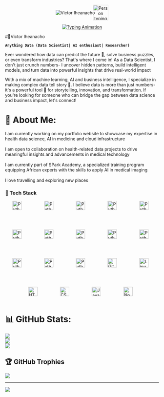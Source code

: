<p align="center">
  <!-- Static Name with Icon -->
  <span>
    <img src="https://readme-typing-svg.demolab.com?font=Montserrat&size=48&duration=1&pause=10000&color=00FFC6&center=true&vCenter=true&width=600&lines=Victor+Iheanacho" alt="Victor Iheanacho" style="display:inline; vertical-align:middle;" />
    <img src="https://media.giphy.com/media/M9gbBd9nbDrOTu1Mqx/giphy.gif" width="50px" style="vertical-align:middle; margin-left:-10px;" alt="Person typing on laptop" />
  </span>
</p>

<p align="center">
  <!-- Typing Animation -->
  <a href="https://github.com/DenverCoder1/readme-typing-svg">
    <img src="https://readme-typing-svg.demolab.com?lines=ML+Engineer;AI+Researcher;Anything+Data&font=Fira+Code&center=true&width=440&height=45&color=00FFC6&vCenter=true&pause=1000&size=22" alt="Typing Animation" />
  </a>
</p>




#🥷Victor Iheanacho 

**`Anything Data (Data Scientist| AI enthusiast| Researcher)`**

Ever wondered how data can predict the future 🤔, solve business puzzles, or even transform industries? That's where I come in! As a Data Scientist, I don't just crunch numbers- I uncover hidden patterns, build intelligent models, and turn data into powerful insights that drive real-world impact

With a mix of machine learning, AI and business intelligence, I specialize in making complex data tell story 📖. I believe data is more than just numbers- it's a powerful tool 🧰 for storytelling, innovation, and transformation. If you're looking for someone who can bridge the gap between data science and business impact, let's connect! 

# 💫 About Me:
I am currently working on my portfolio website to showcase my expertise in health data science, AI in medicine and cloud infrastructure<br><br>I am open to collaboration on health-related data projects to drive meaningful insights and advancements in medical technology<br><br>I am currently part of SPark Academy, a specialized training program equipping African experts with the skills to apply AI in medical imaging<br><br>I love travelling and exploring new places

### 🧰 Tech Stack

<div style = "display:flex;align-items:center;justify-content:center;gap:4rem;flex-wrap:wrap;" class = "tech-stack">
<img  alt="Python" width="30px" height = "auto" style="padding-right:10px;" src="https://cdn.jsdelivr.net/gh/devicons/devicon/icons/python/python-plain.svg" />
<img alt="Python" width="30px" height = "auto"  style="padding-right:10px;" src="https://cdn.jsdelivr.net/gh/devicons/devicon@latest/icons/tensorflow/tensorflow-original.svg" />
<img alt="Python" width="30px" height = "auto"  style="padding-right:10px;" src="https://cdn.jsdelivr.net/gh/devicons/devicon@latest/icons/pytorch/pytorch-original.svg" /> 
<img  alt="Python" width="30px" height = "auto"  style="padding-right:10px;" src="https://cdn.jsdelivr.net/gh/devicons/devicon@latest/icons/keras/keras-original.svg" />
<img alt="Python" width="30px" height = "auto" style="padding-right:10px;" src="https://cdn.jsdelivr.net/gh/devicons/devicon@latest/icons/scikitlearn/scikitlearn-original.svg" />
<img alt="Python" width="30px" height = "auto"  style="padding-right:10px;" src="https://cdn.jsdelivr.net/gh/devicons/devicon@latest/icons/matplotlib/matplotlib-original.svg" />
<img alt="Python" width="30px" height = "auto"  style="padding-right:10px;" src="https://cdn.jsdelivr.net/gh/devicons/devicon@latest/icons/numpy/numpy-original.svg" />
<img alt="Python" width="30px" height = "auto"  style="padding-right:10px;" src="https://cdn.jsdelivr.net/gh/devicons/devicon@latest/icons/pandas/pandas-original.svg" />
<img alt="Python" width="30px" height = "auto"  height = "auto"  style="padding-right:10px;" src="https://cdn.jsdelivr.net/gh/devicons/devicon@latest/icons/plotly/plotly-original.svg" />
<img  alt="Python" width="30px" height = "auto"  style="padding-right:10px;" src="https://cdn.jsdelivr.net/gh/devicons/devicon@latest/icons/django/django-plain.svg" />
<img  alt="Python" width="30px" height = "auto"  style="padding-right:10px;" src="https://cdn.jsdelivr.net/gh/devicons/devicon@latest/icons/flask/flask-original.svg" />
<img  alt="Python" width="30px" height = "auto"  style="padding-right:10px;" src="https://cdn.jsdelivr.net/gh/devicons/devicon@latest/icons/mongodb/mongodb-original.svg" />
<img  alt="Python" width="30px" height = "auto"  style="padding-right:10px;" src="https://cdn.jsdelivr.net/gh/devicons/devicon@latest/icons/mysql/mysql-original.svg" />    
<img  alt="Git" width="30px" height = "auto"  style="padding-right:10px;" src="https://cdn.jsdelivr.net/gh/devicons/devicon/icons/git/git-original.svg" />
<img  alt="Linux" width="30px" height = "auto"  style="padding-right:10px;" src="https://cdn.jsdelivr.net/gh/devicons/devicon/icons/linux/linux-original.svg" />
<img  alt="HTML" width="30px" height = "auto"  style="padding-right:10px;" src="https://cdn.jsdelivr.net/gh/devicons/devicon/icons/html5/html5-plain.svg" />
<img  alt="CSS" width="30px" height = "auto"  style="padding-right:10px;" src="https://cdn.jsdelivr.net/gh/devicons/devicon/icons/css3/css3-plain.svg" />
<img alt="JavaScript" width="30px" height = "auto"  style="padding-right:10px;" src="https://cdn.jsdelivr.net/gh/devicons/devicon/icons/javascript/javascript-plain.svg" />
<img alt="NodeJS" width="30px" height = "auto"  style="padding-right:10px;" src="https://cdn.jsdelivr.net/gh/devicons/devicon/icons/nodejs/nodejs-original.svg" />
</div>
<br />

#


# 📊 GitHub Stats:
![](https://github-readme-stats.vercel.app/api?username=viktor-nacho&theme=dark&hide_border=false&include_all_commits=false&count_private=false)<br/>
![](https://nirzak-streak-stats.vercel.app/?user=viktor-nacho&theme=dark&hide_border=false)<br/>
![](https://github-readme-stats.vercel.app/api/top-langs/?username=viktor-nacho&theme=dark&hide_border=false&include_all_commits=false&count_private=false&layout=compact)

## 🏆 GitHub Trophies
![](https://github-profile-trophy.vercel.app/?username=viktor-nacho&theme=monokai&no-frame=false&no-bg=true&margin-w=4)

---
[![](https://visitcount.itsvg.in/api?id=viktor-nacho&icon=0&color=0)](https://visitcount.itsvg.in)

<!-- Proudly created with GPRM ( https://gprm.itsvg.in ) -->
